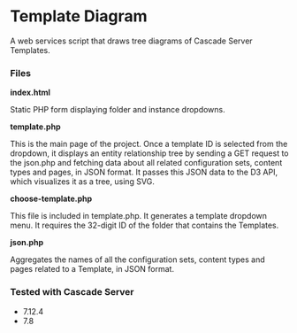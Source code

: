 # Template Diagram

A web services script that draws tree diagrams of Cascade Server Templates.

### Files

**index.html**

Static PHP form displaying folder and instance dropdowns.

**template.php**

This is the main page of the project. Once a template ID is selected from the dropdown, it displays an entity relationship tree by sending a GET request to the json.php and fetching data about all related configuration sets, content types and pages, in JSON format. It passes this JSON data to the D3 API, which visualizes it as a tree, using SVG.

**choose-template.php**

This file is included in template.php. It generates a template dropdown menu. It requires the 32-digit ID of the folder that contains the Templates.

**json.php**

Aggregates the names of all the configuration sets, content types and pages related to a Template, in JSON format.

### Tested with Cascade Server
- 7.12.4
- 7.8

